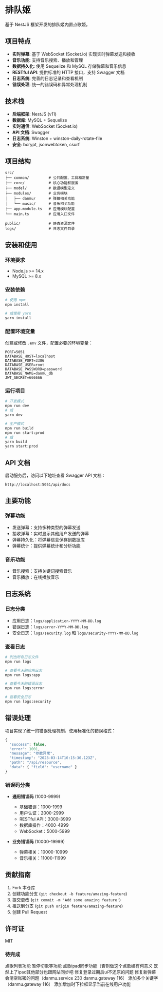 # 排队姬

基于 NestJS 框架开发的排队姬内置点歌姬。

## 项目特点

- **实时弹幕**: 基于 WebSocket (Socket.io) 实现实时弹幕发送和接收
- **音乐功能**: 支持音乐搜索、播放和管理
- **数据持久化**: 使用 Sequelize 和 MySQL 存储弹幕和音乐信息
- **RESTful API**: 提供标准的 HTTP 接口，支持 Swagger 文档
- **日志系统**: 完善的日志记录和查看机制
- **错误处理**: 统一的错误码和异常处理机制

## 技术栈

- **后端框架**: NestJS (v11)
- **数据库**: MySQL + Sequelize
- **实时通信**: WebSocket (Socket.io)
- **API 文档**: Swagger
- **日志系统**: Winston + winston-daily-rotate-file
- **安全**: bcrypt, jsonwebtoken, csurf

## 项目结构

```
src/
├── common/         # 公共配置、工具和常量
├── core/           # 核心功能和服务
├── model/          # 数据模型定义
├── modules/        # 业务模块
│   ├── danmu/      # 弹幕相关功能
│   └── music/      # 音乐相关功能
├── app.module.ts   # 应用模块配置
└── main.ts         # 应用入口文件

public/             # 静态资源文件
logs/               # 日志文件目录
```

## 安装和使用

### 环境要求

- Node.js >= 14.x
- MySQL >= 8.x

### 安装依赖

```bash
# 使用 npm
npm install

# 或使用 yarn
yarn install
```

### 配置环境变量

创建或修改 `.env` 文件，配置必要的环境变量：

```
PORT=5051
DATABASE_HOST=localhost
DATABASE_PORT=3306
DATABASE_USER=root
DATABASE_PASSWORD=password
DATABASE_NAME=danmu_db
JWT_SECRET=666666
```

### 运行项目

```bash
# 开发模式
npm run dev
# 或
yarn dev

# 生产模式
npm run build
npm run start:prod
# 或
yarn build
yarn start:prod
```

## API 文档

启动服务后，访问以下地址查看 Swagger API 文档：

```
http://localhost:5051/api/docs
```

## 主要功能

### 弹幕功能

- 发送弹幕：支持多种类型的弹幕发送
- 接收弹幕：实时显示其他用户发送的弹幕
- 弹幕持久化：将弹幕信息保存到数据库
- 弹幕统计：提供弹幕统计和分析功能

### 音乐功能

- 音乐搜索：支持关键词搜索音乐
- 音乐播放：在线播放音乐

## 日志系统

### 日志分类

- 应用日志：`logs/application-YYYY-MM-DD.log`
- 错误日志：`logs/error-YYYY-MM-DD.log`
- 安全日志：`logs/security.log` 和 `logs/security-YYYY-MM-DD.log`

### 查看日志

```bash
# 列出所有日志文件
npm run logs

# 查看今天的应用日志
npm run logs:app

# 查看今天的错误日志
npm run logs:error

# 查看安全日志
npm run logs:security
```

## 错误处理

项目实现了统一的错误处理机制，使用标准化的错误格式：

```typescript
{
  "success": false,
  "error": 1001,
  "message": "参数异常",
  "timestamp": "2023-03-14T10:15:30.123Z",
  "path": "/api/resource",
  "data": { "field": "username" }
}
```

### 错误码分类

- **通用错误码** (1000-9999)
  - 基础错误：1000-1999
  - 用户认证：2000-2999
  - RESTful API：3000-3999
  - 数据库操作：4000-4999
  - WebSocket：5000-5999

- **业务错误码** (10000-19999)
  - 弹幕相关：10000-10999
  - 音乐相关：11000-11999

## 贡献指南

1. Fork 本仓库
2. 创建功能分支 (`git checkout -b feature/amazing-feature`)
3. 提交更改 (`git commit -m 'Add some amazing feature'`)
4. 推送到分支 (`git push origin feature/amazing-feature`)
5. 创建 Pull Request

## 许可证

[MIT](LICENSE)

### 待完成
点歌列表功能 暂停切歌等功能
点歌ipad同步功能（否则做这个点歌姬有何意义
既然上了ipad其他部分也跟网站同步吧
修复登录过期后ui不还原的问题
修复新弹幕会清空账密的问题（danmu.service 230 danmu.gateway 116）
添加多个关键字（danmu.gateway 116）
添加增加时下拉框显示当前在线用户功能